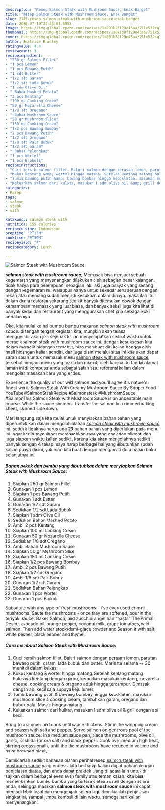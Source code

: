```yaml
---
description: "Resep Salmon Steak with Mushroom Sauce, Enak Banget"
title: "Resep Salmon Steak with Mushroom Sauce, Enak Banget"
slug: 2765-resep-salmon-steak-with-mushroom-sauce-enak-banget
date: 2020-07-19T23:46:01.595Z
image: https://img-global.cpcdn.com/recipes/1a891b8f129e45aa/751x532cq70/salmon-steak-with-mushroom-sauce-foto-resep-utama.jpg
thumbnail: https://img-global.cpcdn.com/recipes/1a891b8f129e45aa/751x532cq70/salmon-steak-with-mushroom-sauce-foto-resep-utama.jpg
cover: https://img-global.cpcdn.com/recipes/1a891b8f129e45aa/751x532cq70/salmon-steak-with-mushroom-sauce-foto-resep-utama.jpg
author: Beatrice Bradley
ratingvalue: 4.4
reviewcount: 3
recipeingredient:
- "250 gr Salmon Fillet"
- "1 pcs Lemon"
- "1 pcs Bawang Putih"
- "1 sdt Butter"
- "1/2 sdt Garam"
- "1/2 sdt Lada Bubuk"
- "1 sdm Olive Oil"
- " Bahan Mashed Potato"
- "2 pcs Kentang"
- "100 ml Cooking Cream"
- "50 gr Mozarella Cheese"
- "1/8 sdt Oregano"
- " Bahan Mushroom Sauce"
- "50 gr Mushroom Slice"
- "150 ml Cooking Cream"
- "1/2 pcs Bawang Bombay"
- "2 pcs Bawang Putih"
- "1/2 sdt Oregano"
- "1/8 sdt Pala Bubuk"
- "1/2 sdt Garam"
- " Bahan Pelengkap"
- "1 pcs Wortel"
- "1 pcs Brokoli"
recipeinstructions:
- "Cuci bersih salmon fillet. Baluri salmon dengan perasan lemon, parutan bawang putih, garam, lada bubuk dan butter. Marinate selama -+ 30 menit di dalam kulkas."
- "Kukus kentang &amp; wortel hingga matang. Setelah kentang matang halusnya kentang dengan garpu, kemudian masukan kentang, mozarella cheese, cooking cream &amp; oregano aduk hingga tercampur. Dimasak dengan api kecil saja supaya keju lumer."
- "Tumis bawang putih &amp; bawang bombay hingga kecoklatan, masukan mushroom slice &amp; cooking cream, tambahkan garam, oregano dan bubuk pala. Masak hingga matang."
- "Keluarkan salmon dari kulkas, masukan 1 sdm olive oil &amp; grill dengan api kecil."
categories:
- Resep
tags:
- salmon
- steak
- with

katakunci: salmon steak with 
nutrition: 155 calories
recipecuisine: Indonesian
preptime: "PT13M"
cooktime: "PT30M"
recipeyield: "4"
recipecategory: Lunch

---
```



![Salmon Steak with Mushroom Sauce](https://img-global.cpcdn.com/recipes/1a891b8f129e45aa/751x532cq70/salmon-steak-with-mushroom-sauce-foto-resep-utama.jpg)

<b><i>salmon steak with mushroom sauce</i></b>, Memasak bisa menjadi sebuah kegemaran yang menyenangkan dilakukan oleh sebagian besar kalangan. tidak hanya para perempuan, sebagian laki laki juga banyak yang senang dengan kegemaran ini. walaupun hanya untuk sekedar seru seruan dengan rekan atau memang sudah menjadi kesukaan dalam dirinya. maka dari itu dalam dunia restoran sekarang sedikit banyak ditemukan cowok dengan kemampuan memasak yang luar biasa, dan banyak sekali juga kita lihat di banyak kedai dan restaurant yang menggunakan chef pria sebagai koki andalan nya.

Oke, kita mulai ke hal bumbu bumbu makanan <i>salmon steak with mushroom sauce</i>. di tengah tengah kegiatan kita, mungkin akan terasa menggembirakan jika sejenak kalian menyempatkan sedikit waktu untuk meracik salmon steak with mushroom sauce ini. dengan kesuksesan kita dalam meracik hidangan tersebut, bisa membuat diri kalian bangga oleh hasil hidangan kalian sendiri. dan juga disini melalui situs ini kita akan dapat saran saran untuk memasak menu <u>salmon steak with mushroom sauce</u> tersebut menjadi menu yang lezat dan nikmat, oleh karena itu tandai alamat laman ini di komputer anda sebagai salah satu referensi kalian dalam mengolah masakan baru yang endes.

Experience the quality of our wild salmon and you&#39;ll agree it&#39;s nature&#39;s finest work. Salmon Steak With Creamy Mushroom Sauce By Sooper Food - YouTube #SalmonSteakRecipe #Salmonsteak #MushroomSauce #SalmonThis Salmon Steak with Mushroom Sauce is an unbeatable main course. While the sauce simmers, transfer the salmon to a rimmed baking sheet, skinned side down.


Mari langsung saja kita mulai untuk menyiapkan bahan bahan yang diperuntuk kan dalam mengolah olahan <u><i>salmon steak with mushroom sauce</i></u> ini. setidak tidaknya harus ada <b>23</b> bahan bahan yang diperlukan pada menu ini. agar berikutnya dapat membuahkan rasa yang enak dan nikmat. dan juga siapkan waktu kalian sedikit, karena kita akan mengolahnya sedikit banyak dengan <b>4</b> tahap. saya harap berbagai hal yang dibutuhkan sudah kalian punya disini, yuk mari kita buat dengan mengamati dulu bahan baku selanjutnya ini.

<!--inarticleads1-->

##### Bahan pokok dan bumbu yang dibutuhkan dalam menyiapkan Salmon Steak with Mushroom Sauce:

1. Siapkan 250 gr Salmon Fillet
1. Gunakan 1 pcs Lemon
1. Siapkan 1 pcs Bawang Putih
1. Gunakan 1 sdt Butter
1. Gunakan 1/2 sdt Garam
1. Sediakan 1/2 sdt Lada Bubuk
1. Siapkan 1 sdm Olive Oil
1. Sediakan  Bahan Mashed Potato
1. Ambil 2 pcs Kentang
1. Siapkan 100 ml Cooking Cream
1. Gunakan 50 gr Mozarella Cheese
1. Sediakan 1/8 sdt Oregano
1. Ambil  Bahan Mushroom Sauce
1. Siapkan 50 gr Mushroom Slice
1. Siapkan 150 ml Cooking Cream
1. Siapkan 1/2 pcs Bawang Bombay
1. Ambil 2 pcs Bawang Putih
1. Siapkan 1/2 sdt Oregano
1. Ambil 1/8 sdt Pala Bubuk
1. Gunakan 1/2 sdt Garam
1. Sediakan  Bahan Pelengkap
1. Gunakan 1 pcs Wortel
1. Gunakan 1 pcs Brokoli


Substitute with any type of fresh mushrooms - I&#39;ve even used crimini mushrooms. Saute the mushrooms - once they are softened, pour in the teriyaki sauce. Baked Salmon, and zucchini angel hair &#34;pasta&#34; The Primal Desire. avocado oil, orange pepper, coconut milk, grape tomatoes, wild salmon. Then add water stock/demi-glace powder and Season it with salt, white pepper, black pepper and thyme. 

<!--inarticleads2-->

##### Cara membuat Salmon Steak with Mushroom Sauce:

1. Cuci bersih salmon fillet. Baluri salmon dengan perasan lemon, parutan bawang putih, garam, lada bubuk dan butter. Marinate selama -+ 30 menit di dalam kulkas.
1. Kukus kentang &amp; wortel hingga matang. Setelah kentang matang halusnya kentang dengan garpu, kemudian masukan kentang, mozarella cheese, cooking cream &amp; oregano aduk hingga tercampur. Dimasak dengan api kecil saja supaya keju lumer.
1. Tumis bawang putih &amp; bawang bombay hingga kecoklatan, masukan mushroom slice &amp; cooking cream, tambahkan garam, oregano dan bubuk pala. Masak hingga matang.
1. Keluarkan salmon dari kulkas, masukan 1 sdm olive oil &amp; grill dengan api kecil.


Bring to a simmer and cook until sauce thickens. Stir in the whipping cream and season with salt and pepper. Serve salmon on generous pool of the mushroom sauce. In a medium sauce pan, place the mushrooms, olive oil, garlic, Dashida (or sea salt) and black pepper. Cook over medium high heat, stirring occassionally, until the the mushrooms have reduced in volume and have browned nicely. 

Demikianlah sedikit bahasan olahan perihal resep <u>salmon steak with mushroom sauce</u> yang endess. kita berharap kalian dapat paham dengan penjelasan diatas, dan anda dapat praktek ulang di acara lain untuk di sajikan dalam berbagai even even family atau teman kalian. kita bisa menambahkan bumbu bumbu yang tertera diatas sesuai dengan selera anda, sehingga masakan <b>salmon steak with mushroom sauce</b> ini dapat menjadi lebih lezat dan menggugah selera lagi. demikianlah penjelasan singkat ini, sampai jumpa kembali di lain waktu. semoga hari kalian menyenangkan.

